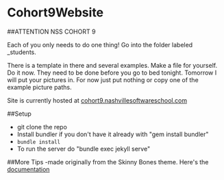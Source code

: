 # Cohort9Website

##ATTENTION NSS COHORT 9

Each of you only needs to do one thing! Go into the folder labeled _students.

There is a template in there and several examples. Make a file for yourself. Do it now. They need to be done before you go to bed tonight. Tomorrow I will put your pictures in. For now just put nothing or copy one of the example picture paths.

Site is currently hosted at [cohort9.nashvillesoftwareschool.com](http://cohort9.nashvillesoftwareschool.com/)

##Setup
- git clone the repo
- Install bundler if you don't have it already with "gem install bundler"
- `bundle install`
- To run the server do "bundle exec jekyll serve"

##More Tips
-made originally from the Skinny Bones theme. Here's the [documentation](https://mmistakes.github.io/skinny-bones-jekyll/getting-started/)

